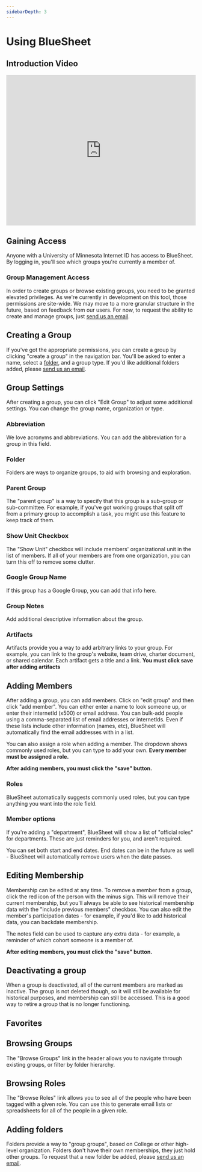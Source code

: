 ```yaml
---
sidebarDepth: 3
---
```


# Using BlueSheet


## Introduction Video

<iframe width="100%" height="400" src="https://www.youtube.com/embed/yKkhzgQW8jU" frameborder="0" allow="accelerometer; autoplay; encrypted-media; gyroscope; picture-in-picture" allowfullscreen></iframe>


## Gaining Access

Anyone with a University of Minnesota Internet ID has access to BlueSheet.  By logging in, you'll see which groups you're currently a member of.  

### Group Management Access

In order to create groups or browse existing groups, you need to be granted elevated privileges.  As we're currently in development on this tool, those permissions are site-wide.  We may move to a more granular structure in the future, based on feedback from our users.  For now, to request the ability to create and manage groups, just [send us an email](mailto:latistecharch@umn.edu).

## Creating a Group

If you've got the appropriate permissions, you can create a group by clicking "create a group" in the navigation bar. You'll be asked to enter a name, select a [folder](/#adding-organizations), and a group type.  If you'd like additional folders added, please [send us an email](mailto:latistecharch@umn.edu).


## Group Settings

After creating a group, you can click "Edit Group" to adjust some additional settings. You can change the group name, organization or type. 

### Abbreviation
We love acronyms and abbreviations.  You can add the abbreviation for a group in this field. 

### Folder
Folders are ways to organize groups, to aid with browsing and exploration.

### Parent Group

The "parent group" is a way to specify that this group is a sub-group or sub-committee.  For example, if you've got working groups that split off from a primary group to accomplish a task, you might use this feature to keep track of them. 

### Show Unit Checkbox

The "Show Unit" checkbox will include members' organizational unit in the list of members.  If all of your members are from one organization, you can turn this off to remove some clutter.

### Google Group Name
If this group has a Google Group, you can add that info here. 

### Group Notes

Add additional descriptive information about the group. 

### Artifacts

Artifacts provide you a way to add arbitrary links to your group.  For example, you can link to the group's website, team drive, charter document, or shared calendar.  Each artifact gets a title and a link.  **You must click save after adding artifacts**

## Adding Members

After adding a group, you can add members.  Click on "edit group" and then click "add member". You can either enter a name to look someone up, or enter their internetId (x500) or email address.  You can bulk-add people using a comma-separated list of email addresses or internetIds.  Even if these lists include other information (names, etc), BlueSheet will automatically find the email addresses with in a list. 

You can also assign a role when adding a member.  The dropdown shows commonly used roles, but you can type to add your own.  **Every member must be assigned a role.**

**After adding members, you must click the "save" button.**

### Roles

BlueSheet automatically suggests commonly used roles, but you can type anything you want into the role field.  

### Member options

If you're adding a "department", BlueSheet will show a list of "official roles" for departments.  These are just reminders for you, and aren't required.

You can set both start and end dates.  End dates can be in the future as well - BlueSheet will automatically remove users when the date passes. 

## Editing Membership

Membership can be edited at any time.  To remove a member from a group, click the red icon of the person with the minus sign.  This will remove their current membership, but you'll always be able to see historical membership data with the "include previous members" checkbox. You can also edit the member's participation dates - for example, if you'd like to add historical data, you can backdate membership.  

The notes field can be used to capture any extra data - for example, a reminder of which cohort someone is a member of. 

**After editing members, you must click the "save" button.**

## Deactivating a group

When a group is deactivated, all of the current members are marked as inactive.  The group is not deleted though, so it will still be available for historical purposes, and membership can still be accessed.  This is a good way to retire a group that is no longer functioning.

## Favorites


## Browsing Groups

The "Browse Groups" link in the header allows you to navigate through existing groups, or filter by folder hierarchy. 

## Browsing Roles

The "Browse Roles" link allows you to see all of the people who have been tagged with a given role. You can use this to generate email lists or spreadsheets for all of the people in a given role. 

## Adding folders

Folders provide a way to "group groups", based on College or other high-level organization.  Folders don't have their own memberships, they just hold other groups.  To request that a new folder be added, please [send us an email](mailto:latistecharch@umn.edu).

